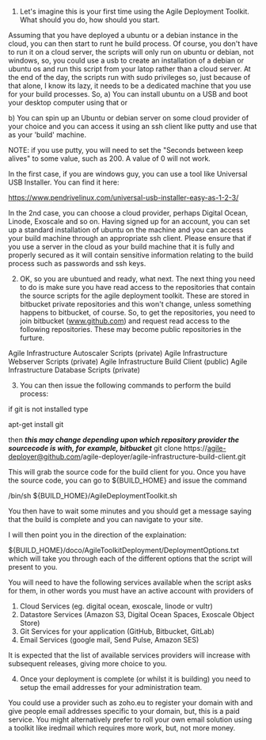 1) Let's imagine this is your first time using the Agile Deployment Toolkit. What should you do, how should you start.

Assuming that you have deployed a ubuntu or a debian instance in the cloud, you can then start to runt he build process. Of course, you don't have to run it on a cloud server, the scripts will only run on ubuntu or debian, not windows, so, you could use a usb to create an installation of a debian or ubuntu os and run this script from your latop rather than a cloud server. At the end of the day, the scripts run with sudo privileges so, just because of that alone, I know its lazy, it needs to be a dedicated machine that you use for your build processes. 
So,
a) You can install ubuntu on a USB and boot your desktop computer using that or 

b) You can spin up an Ubuntu or debian server on some cloud provider of your choice and you can access it using an ssh client like putty and use that as your 'build' machine.

NOTE: if you use putty, you will need to set the "Seconds between keep alives" to some value, such as 200. A value of 0 will not work.

In the first case, if you are windows guy, you can use a tool like Universal USB Installer. You can find it here:

https://www.pendrivelinux.com/universal-usb-installer-easy-as-1-2-3/

In the 2nd case, you can choose a cloud provider, perhaps Digital Ocean, Linode, Exoscale and so on. Having signed up for an account, you can set up a standard installation of ubuntu on the machine and you can access your build machine through an appropriate ssh client. Please ensure that if you use a server in the cloud as your build machine that it is fully and properly secured as it will contain sensitive information relating to the build process such as passwords and ssh keys. 

2) OK, so you are ubuntued and ready, what next. The next thing you need to do is make sure you have read access to the repositories that contain the source scripts for the agile deployment toolkit. These are stored in bitbucket private repositories and this won't change, unless something happens to bitbucket, of course. So, to get the repositories, you need to join bitbucket (www.github.com) and request read access to the following repositories. These may become public repositories in the furture.

Agile Infrastructure Autoscaler Scripts (private)
Agile Infrastructure Webserver Scripts (private)
Agile Infrastructure Build Client (public)
Agile Infrastructure Database Scripts (private)

3) You can then issue the following commands to perform the build process:

if git is not installed type

apt-get install git

then
***this may change depending upon which repository provider the sourcecode is with, for example, bitbucket***
git clone https://agile-deployer@github.com/agile-deployer/agile-infrastructure-build-client.git

This will grab the source code for the build client for you. Once you have the source code, you can go to ${BUILD_HOME} and issue the command

/bin/sh ${BUILD_HOME}/AgileDeploymentToolkit.sh

You then have to wait some minutes and you should get a message saying that the build is complete and you can navigate to your site.

I will then point you in the direction of the explaination:

${BUILD_HOME}/doco/AgileToolkitDeployment/DeploymentOptions.txt which will take you through each of the different options that the script will present to you.

You will need to have the following services available when the script asks for them, in other words you must have an active account with providers of

1) Cloud Services (eg. digital ocean, exoscale, linode or vultr)
2) Datastore Services (Amazon S3, Digital Ocean Spaces, Exoscale Object Store)
3) Git Services for your application (GitHub, Bitbucket, GitLab)
4) Email Services (google mail, Send Pulse, Amazon SES)

It is expected that the list of available services providers will increase with subsequent releases, giving more choice to you.

4) Once your deployment is complete (or whilst it is building) you need to setup the email addresses for your administration team.

You could use a provider such as zoho.eu to register your domain with and give people email addresses specific to your domain, but, this is a paid service.
You might alternatively prefer to roll your own email solution using a toolkit like iredmail which requires more work, but, not more money. 
